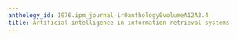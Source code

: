 ```yaml
---
anthology_id: 1976.ipm_journal-ir0anthology0volumeA12A3.4
title: Artificial intelligence in information retrieval systems
---
```

